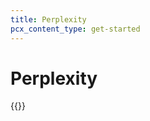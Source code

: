 ```yaml
---
title: Perplexity
pcx_content_type: get-started
---
```


# Perplexity

{{<render file="_perplexity.md">}}